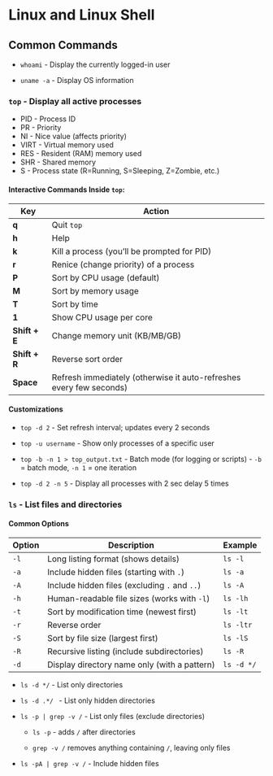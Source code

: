# Linux and Linux Shell

## Common Commands

- `whoami` - Display the currently logged-in user

- `uname -a` - Display OS information

### `top` - Display all active processes
  
  - PID - Process ID
  - PR - Priority
  - NI - Nice value (affects priority)
  - VIRT - Virtual memory used
  - RES - Resident (RAM) memory used
  - SHR - Shared memory
  - S - Process state (R=Running, S=Sleeping, Z=Zombie, etc.)

#### Interactive Commands Inside `top`:

| Key           | Action                                                              |
| ------------- | ------------------------------------------------------------------- |
| **q**         | Quit `top`                                                          |
| **h**         | Help                                                                |
| **k**         | Kill a process (you’ll be prompted for PID)                         |
| **r**         | Renice (change priority) of a process                               |
| **P**         | Sort by CPU usage (default)                                         |
| **M**         | Sort by memory usage                                                |
| **T**         | Sort by time                                                        |
| **1**         | Show CPU usage per core                                             |
| **Shift + E** | Change memory unit (KB/MB/GB)                                       |
| **Shift + R** | Reverse sort order                                                  |
| **Space**     | Refresh immediately (otherwise it auto-refreshes every few seconds) |

#### Customizations

- `top -d 2` - Set refresh interval; updates every 2 seconds

- `top -u username` - Show only processes of a specific user

- `top -b -n 1 > top_output.txt` - Batch mode (for logging or scripts) - `-b` = batch mode, `-n 1` = one iteration

- `top -d 2 -n 5` - Display all processes with 2 sec delay 5 times

### `ls` - List files and directories

#### Common Options

| Option         | Description                                       | Example           |
| -------------- | ------------------------------------------------- | ----------------- |
| `-l`           | Long listing format (shows details)               | `ls -l`           |
| `-a`           | Include hidden files (starting with `.`)          | `ls -a`           |
| `-A`           | Include hidden files (excluding `.` and `..`)          | `ls -A`           |
| `-h`           | Human-readable file sizes (works with `-l`)       | `ls -lh`          |
| `-t`           | Sort by modification time (newest first)          | `ls -lt`          |
| `-r`           | Reverse order                                     | `ls -ltr`         |
| `-S`           | Sort by file size (largest first)                 | `ls -lS`          |
| `-R`           | Recursive listing (include subdirectories)        | `ls -R`           |
| `-d` | Display directory name only (with a pattern) | `ls -d */` |

- `ls -d */` - List only directories

- `ls -d .*/ ` - List only hidden directories

- `ls -p | grep -v /`  - List only files (exclude directories)
  
  - `ls -p` -  adds `/` after directories
  
  - `grep -v /` removes anything containing `/`, leaving only files
  
- `ls -pA | grep -v /` - Include hidden files


